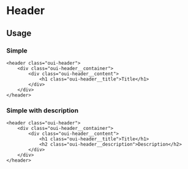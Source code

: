 # Header

## Usage

### Simple

```html:preview
<header class="oui-header">
    <div class="oui-header__container">
        <div class="oui-header__content">
            <h1 class="oui-header__title">Title</h1>
        </div>
    </div>
</header>
```

### Simple with description

```html:preview
<header class="oui-header">
    <div class="oui-header__container">
        <div class="oui-header__content">
            <h1 class="oui-header__title">Title</h1>
            <h2 class="oui-header__description">Description</h2>
        </div>
    </div>
</header>
```
